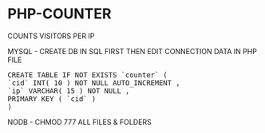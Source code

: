 # PHP-COUNTER

COUNTS VISITORS PER IP

MYSQL - CREATE DB IN SQL FIRST THEN EDIT CONNECTION DATA IN PHP FILE

<pre>
CREATE TABLE IF NOT EXISTS `counter` (
`cid` INT( 10 ) NOT NULL AUTO_INCREMENT ,
`ip` VARCHAR( 15 ) NOT NULL ,
PRIMARY KEY ( `cid` )
)
</pre>

NODB  - CHMOD 777 ALL FILES & FOLDERS
